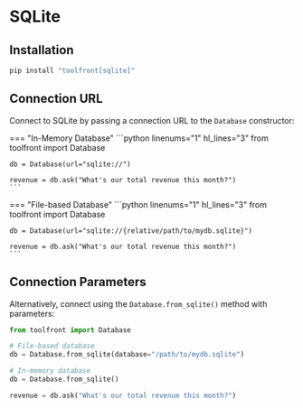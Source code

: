 # SQLite

## Installation

```bash
pip install "toolfront[sqlite]"
```

## Connection URL

Connect to SQLite by passing a connection URL to the `Database` constructor:

=== "In-Memory Database"
    ```python linenums="1" hl_lines="3"
    from toolfront import Database

    db = Database(url="sqlite://")

    revenue = db.ask("What's our total revenue this month?")
    ```

=== "File-based Database"
    ```python linenums="1" hl_lines="3"
    from toolfront import Database

    db = Database(url="sqlite://{relative/path/to/mydb.sqlite}")

    revenue = db.ask("What's our total revenue this month?")
    ```

## Connection Parameters

Alternatively, connect using the `Database.from_sqlite()` method with parameters:

```python linenums="1"
from toolfront import Database

# File-based database
db = Database.from_sqlite(database="/path/to/mydb.sqlite")

# In-memory database
db = Database.from_sqlite()

revenue = db.ask("What's our total revenue this month?")
```